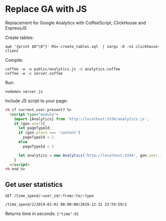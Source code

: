 # Replace GA with JS

Replacement for Google Analytics with CoffeeScript, ClickHouse and ExpressJS

Create tables:

    awk '{print $0"\0"}' RS= create_tables.sql  | xargs -0 -n1 clickhouse-client


Compile:

    coffee -w -o public/analytics.js -c analytics.coffee
    coffee -w -c server.coffee

Run:

    nodemon server.js

Include JS script to your page:

```html
<% if current_user.present? %>
  <script type="module">
    import {Analytics} from 'http://localhost:3334/analytics.js';
    if (gon.user){
      let pageTypeId;
      if (gon.place === 'content')
        pageTypeId = 1
      else
        pageTypeId = 2

      let analytics = new Analytics('http://localhost:3334', gon.user.id, pageTypeId)
    }
  </script>
<% end %>
```

## Get user statistics

```
GET /time_spend/:user_id/:from/:to/:type

/time_spend/2/2019-01-01 00:00:00/2019-12-31 23:59:59/2
```

Returns time in seconds: `{"time":0}`
